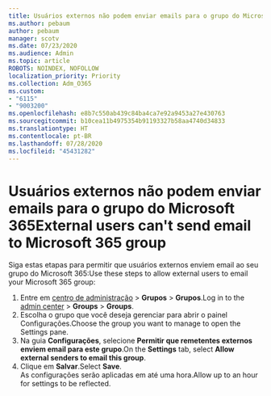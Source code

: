 ```yaml
---
title: Usuários externos não podem enviar emails para o grupo do Microsoft 365
ms.author: pebaum
author: pebaum
manager: scotv
ms.date: 07/23/2020
ms.audience: Admin
ms.topic: article
ROBOTS: NOINDEX, NOFOLLOW
localization_priority: Priority
ms.collection: Adm_O365
ms.custom:
- "6115"
- "9003200"
ms.openlocfilehash: e8b7c550ab439c84ba4ca7e92a9453a27e430763
ms.sourcegitcommit: b10cea11b4975354b91193327b58aa4740d34833
ms.translationtype: HT
ms.contentlocale: pt-BR
ms.lasthandoff: 07/28/2020
ms.locfileid: "45431282"
---
```

# <a name="external-users-cant-send-email-to-microsoft-365-group"></a><span data-ttu-id="f7a19-102">Usuários externos não podem enviar emails para o grupo do Microsoft 365</span><span class="sxs-lookup"><span data-stu-id="f7a19-102">External users can't send email to Microsoft 365 group</span></span>

<span data-ttu-id="f7a19-103">Siga estas etapas para permitir que usuários externos enviem email ao seu grupo do Microsoft 365:</span><span class="sxs-lookup"><span data-stu-id="f7a19-103">Use these steps to allow external users to email your Microsoft 365 group:</span></span>

1. <span data-ttu-id="f7a19-104">Entre em [centro de administração](https://admin.microsoft.com/) > **Grupos** > **Grupos**.</span><span class="sxs-lookup"><span data-stu-id="f7a19-104">Log in to the [admin center](https://admin.microsoft.com/) > **Groups** > **Groups**.</span></span>
2. <span data-ttu-id="f7a19-105">Escolha o grupo que você deseja gerenciar para abrir o painel Configurações.</span><span class="sxs-lookup"><span data-stu-id="f7a19-105">Choose the group you want to manage to open the Settings pane.</span></span>
3. <span data-ttu-id="f7a19-106">Na guia **Configurações**, selecione **Permitir que remetentes externos enviem email para este grupo**.</span><span class="sxs-lookup"><span data-stu-id="f7a19-106">On the **Settings** tab, select **Allow external senders to email this group**.</span></span>
4. <span data-ttu-id="f7a19-107">Clique em **Salvar**.</span><span class="sxs-lookup"><span data-stu-id="f7a19-107">Select **Save**.</span></span></br>
    <span data-ttu-id="f7a19-108">As configurações serão aplicadas em até uma hora.</span><span class="sxs-lookup"><span data-stu-id="f7a19-108">Allow up to an hour for settings to be reflected.</span></span> 
